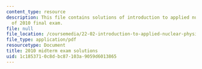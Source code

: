 ```yaml
---
content_type: resource
description: This file contains solutions of introduction to applied nuclear physics
  of 2010 final exam.
file: null
file_location: /coursemedia/22-02-introduction-to-applied-nuclear-physics-spring-2012/1c1853710c8dbc87103a9059d6013865_MIT22_02S12_final_2010sol.pdf
file_type: application/pdf
resourcetype: Document
title: 2010 midterm exam solutions
uid: 1c185371-0c8d-bc87-103a-9059d6013865
---
```

